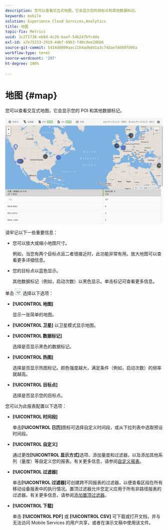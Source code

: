 ```yaml
---
description: 您可以查看交互式地图，它会显示您的目标点和其他数据标记。
keywords: mobile
solution: Experience Cloud Services,Analytics
title: 地图
topic-fix: Metrics
uuid: 3c271738-eb8d-4c26-baaf-54b247bfc4da
exl-id: a7e75333-2919-44bf-9963-f40cdee2d6b6
source-git-commit: 5434d8809aac11b4ad6dd1a3c74dae7dd98f095a
workflow-type: tm+mt
source-wordcount: '297'
ht-degree: 100%

---
```


# 地图 {#map}

您可以查看交互式地图，它会显示您的 POI 和其他数据标记。

![](assets/map.png)

请牢记以下一些重要信息：

* 您可以放大或缩小地图尺寸。

   例如，当您有两个目标点且二者很接近时，此功能非常有用。放大地图可以查看更多详细信息。
* 您的目标点以蓝色显示。

   其他数据标记（例如，启动次数）以黑色显示。单击标记可查看更多信息。

单击 ![层次](assets/map_layers.png) 选择以下选项：

* **[!UICONTROL 地图]**

   显示一张简单的地图。

* **[!UICONTROL 卫星]**
以卫星模式显示地图。

* **[!UICONTROL 数据标记]**

   选择是否显示黑色的数据标记。

* **[!UICONTROL 热图]**

   选择是否显示热图标记。颜色强度越大，满足条件（例如，启动次数）的频率就越高。

* **[!UICONTROL 目标点]**

   选择是否显示您的目标点。

您可以为此报表配置以下选项：

* **[!UICONTROL 时间段]**

   单击&#x200B;**[!UICONTROL 日历]**&#x200B;图标可选择自定义时间段，或从下拉列表中选取预设时间段。

* **[!UICONTROL 自定义]**

   通过更改&#x200B;**[!UICONTROL 显示方式]**&#x200B;选项、添加量度和过滤器，以及添加其他系列（量度）等自定义您的报表。有关更多信息，请参阅[自定义报表](/help/using/usage/reports-customize/t-reports-customize.md)。

* **[!UICONTROL 过滤器]**

   单击&#x200B;**[!UICONTROL 过滤器]**&#x200B;可创建跨不同报表的过滤器，以便查看区段在所有移动设备报表中的执行情况。置顶过滤器允许您定义应用于所有非路径报表的过滤器。有关更多信息，请参阅[添加置顶过滤器](/help/using/usage/reports-customize/t-sticky-filter.md)。

* **[!UICONTROL 下载]**

   单击 **[!UICONTROL PDF]** 或 **[!UICONTROL CSV]** 可下载或打开文档，并与无法访问 Mobile Services 的用户共享，或者在演示文稿中使用该文件。

